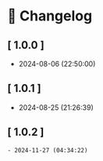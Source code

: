 # 📝 Changelog

## \[ 1.0.0 \]

- 2024-08-06 (22:50:00)

## \[ 1.0.1 \]

- 2024-08-25 (21:26:39)


## \[ 1.0.2 \]
	- 2024-11-27 (04:34:22)